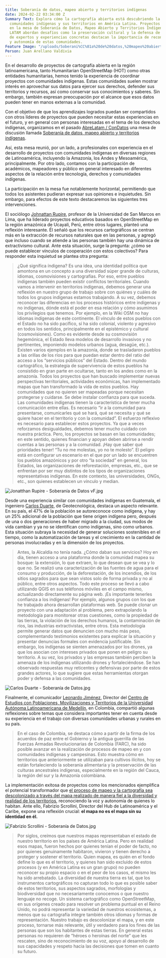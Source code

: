 ```yaml
---
title: Soberanía de datos, mapeo abierto y territorios indígenas
date: 2024-02-22 03:34:00 Z
Summary Text: Explora cómo la cartografía abierta está descubriendo la relación entre
  comunidades indígenas y sus territorios en América Latina. Proyectos discutidos
  en la mesa de Soberanía de Datos, Mapeo Abierto y Territorios Indígenas de ABRE
  LATAM abordan desafíos como la preservación cultural y la defensa de derechos. Reflexiones
  de expertos y experiencias concretas destacan la importancia de reconocer la diversidad
  y autonomía de estas comunidades.
Feature Image: "/uploads/Soberani%CC%81a%20de%20datos,%20mapeo%20abierto%20y%20territorios%20indi%CC%81genas.jpg"
Person: Juan Arellano Valdivia
---
```


En el desarrollo de proyectos de cartografía abierta en la región latinoamericana, tanto Humanitarian OpenStreetMap (HOT) como otras entidades humanitarias, hemos tenido la experiencia de coordinar proyectos con comunidades indígenas. Estas comunidades suelen mostrar interés en aprovechar sus datos para ejercer sus derechos, defender sus territorios y recursos, así como conservar sus conocimientos y saberes. Sin embargo, también expresan preocupación por el alcance que esos datos pueden tener en manos externas a la comunidad.

Con el objetivo de que los aprendizajes logrados puedan ser compartidos con otros líderes de proyectos que pueden necesitar estas experiencias en el futuro, y en general con personas interesadas en el tema de los derechos indígenas, organizamos en el pasado [AbreLatam / ConDatos](https://2023.abrelatam.org/) una mesa de discusión llamada [Soberanía de datos, mapeo abierto y territorios indígenas](https://llamado.abrelatam.org/abrelatam-condatos-2023/talk/EX787L/).

Así, esta mesa reunió, por un lado, a profesionales con experiencia en el desarrollo de proyectos con comunidades indígenas en diversas regiones de Latinoamérica, incluyendo la Amazonía, los Andes y Mesoamérica, principalmente. Por otro lado, contamos con la participación de académicos, mapeadores y público en general interesado en diferentes aspectos de la relación entre tecnología, derechos y comunidades indígenas.

La participación en la mesa fue notablemente horizontal, permitiendo que todos los asistentes pudieran expresar sus opiniones e inquietudes. Sin embargo, para efectos de este texto destacaremos las siguientes tres intervenciones.

El sociólogo [Johnattan Rupire](https://www.linkedin.com/in/johnarupire/?originalSubdomain=pe), profesor de  la Universidad de San Marcos en Lima, que ha liderado proyectos educativos basados en OpenStreetMap en la región amazónica de Ucayali, Perú, entre otros lugares, planteó una reflexión interesante. Él señaló que  los recursos cartográficos se centran más en la extracción de recursos naturales que en las personas, y agregó que incluso cuando se atiende a las personas también hay una dinámica de extractivismo cultural. Ante esta situación, surge la pregunta: ¿cómo se puede establecer vínculos de cooperación con estos colectivos? Para responder esta inquietud se plantea otra pregunta:

> ¿Qué significa índigena? Es una idea, una identidad política que amontona en un concepto a una diversidad súper grande de culturas, idiomas, cosmovisiones y cartografías. Por eso, entre pueblos indígenas también pueden existir conflictos territoriales. Cuando vamos a intervenir en territorios indígenas, debemos generar una reflexión en nuestro grupo de trabajo sobre con quiénes y cuáles de todos los grupos indígenas estamos trabajando. A su vez, debemos reconocer las diferencias en los procesos históricos entre indígenas y no indígenas, dónde está el poder en esa relación y cómo asumimos los privilegios que tenemos. Por ejemplo, en la Wiki OSM no hay idiomas indígenas de este continente.
> El vínculo de estos pueblos con el Estado no ha sido pacífico, sí ha sido colonial, violento y agresivo en todos los sentidos, principalmente en el epistémico y cultural (cosmovisiones). Como es evidente desde su cosmovisión hegemónica, el Estado lleva modelos de desarrollo invasivos y no pertinentes, imponiendo modelos urbanos (agua, desagüe, etc.). Existen varios ejemplos en la amazonía, donde se trasladaron pueblos a las orillas de los ríos para que puedan estar dentro del ratio del acceso a los “servicios públicos” del Estado. Dentro del mundo cartográfico, la estrategia de supervivencia de estos pueblos ha consistido en gran parte en ocultarse, tanto en los andes como en la amazonía. Todos los proyectos que han buscado implementar nuevas perspectivas territoriales, actividades económicas, han implementado mapas que han transformado la vida de estos pueblos.
> Hay comunidades que no quieren ser mapeadas porque necesitan protegerse y cuidarse. Se debe instalar confianza para que suceda. Las comunidades indígenas tienen la característica de tener mucha comunicación entre ellas. Es necesario “ir a la comunidad para presentarse, comunicarles qué se hará, qué se necesita y qué se quiere hacer en el territorio y con la comunidad”. El esfuerzo reflexivo es necesario para establecer estos proyectos. Ya que a veces reforzamos desigualdades, debemos tener mucho cuidado con nuestra práctica.
> Pero, los proyectos se basan en las comunidades; en este sentido, quienes financian y apoyan deben abrirse a rendir cuentas a las personas y a la comunidad. ¡Hay que saber qué prioridades tener! “Tu no me molestas, yo no te molesto”. El peligro está en configurar un escenario en el que por un lado se encuentren los pueblos amazónicos y por otro “la sociedad” en general, los Estados, las organizaciones de reforestación, empresas, etc., que se enfrentan por ser muy distintos de los tipos de organizaciones representativas indígenas. En este contexto, las universidades, ONGs, etc., son quienes establecen un vínculo y median.

![Jonatthan Rupire - Soberanía de Datos vF.jpg](/uploads/Jonatthan%20Rupire%20-%20Soberani%CC%81a%20de%20Datos%20vF.jpg)

Desde una experiencia similar con comunidades indígenas en Guatemala, el ingeniero [Carlos Duarte](https://www.linkedin.com/in/carlos-alberto-duarte-8b627b64/), de Geotecnológica, destaca un aspecto relevante. En su país, el 47% de la población se autoreconoce como indígena, y hay un 25% adicional de la población que tiene origen indígena pero, después de una o dos generaciones de haber migrado a la ciudad, sus modos de vida cambian y ya no se identifican como indígenas, sino como urbanos. Esta situación subraya la necesidad de generar soluciones sostenibles en el tiempo, como la automatización de tareas y el crecimiento en la cantidad de personas involucradas y en la dimensión de los proyectos.

> Antes, la Alcaldía no tenía nada. ¿Cómo daban sus servicios? Hoy en día, tienen acceso a una plataforma donde la comunidad mapea su bosque: la extensión, lo que extraen, lo que desean que se vea y lo que no. Se realizó una caracterización de las fuentes de agua para el consumo y producción, de la deforestación, de los incendios, de los sitios sagrados para que sean vistos solo de forma privada y no al público, entre otros aspectos. Todo este proceso se llevó a cabo utilizando QGIS en sus teléfonos móviles en el campo mismo, actualizando directamente su página web. ¡Es importante tenerles confianza a los indígenas! Por ejemplo, algunos grupos con los que he trabajado ahora desarrollan plataformas web.
> Se puede clonar un proyecto con una adaptación al problema, pero extrapolando la metodología para monitorear otras cuestiones, como la propiedad de las tierras, la violación de los derechos humanos, la contaminación de ríos, las industrias extractivistas, entre otros. Esta metodología permite generar datos que denuncien con mucho más peso, complementando testimonios existentes para explicar la situación y presentar denuncias formales con evidencia justificable. Sin embargo, los indígenas se sienten amenazados por los drones, ya que los asocian con intereses privados que ponen en peligro su territorio. A su vez, los privados y las empresas también perciben la amenaza de los indígenas utilizando drones y fortaleciéndose. Se han observado respuestas muy reticentes y defensivas por parte de estos grandes actores, lo que sugiere que estas herramientas otorgan poder y defensa a las comunidades.

![Carlos Duarte - Soberanía de Datos.jpg](/uploads/Carlos%20Duarte%20-%20Soberani%CC%81a%20de%20Datos.jpg)

Finalmente, el comunicador [Leonardo Jiménez](https://www.linkedin.com/in/leonardo-jim%C3%A9nez-garc%C3%ADa-60262b253/), Director del [Centro de Estudios con Poblaciones, Movilizaciones y Territorios de la Universidad Autónoma Latinoamericana de Medellín](https://pomotecestudios.unaula.edu.co/), en Colombia, compartió algunas reflexiones sobre temas que considera importantes tener en cuenta desde su experiencia en el trabajo con diversas comunidades urbanas y rurales en su país.

> En el caso de Colombia, se destaca cómo a partir de la firma de los acuerdos de paz entre el Gobierno y la antigua guerrilla de las Fuerzas Armadas Revolucionarias de Colombia (FARC), ha sido posible avanzar en la realización de procesos de mapeo en y con comunidades indígenas y campesinas. Esto muestra cómo en territorios que anteriormente se utilizaban para cultivos ilícitos, hoy se están fortaleciendo la soberanía alimentaria y la preservación de las culturas ancestrales indígenas, especialmente en la región del Cauca, la región del sur y la Amazonía colombiana.

La implementación exitosa de proyectos como los mencionados ejemplifica el potencial transformador que [el proceso de mapeo y la cartografía sea descolonizado a través del mapa realizado de manera fiel a la diversidad y realidad de los territorios](https://www.hotosm.org/updates/colonialism-in-open-data-and-mapping/), reconociendo la voz y autonomía de quienes lo habitan. Ante ello, Fabrizio Scrollini, Director del Hub de Latinoamérica y el Caribe, expone una reflexión crucial: **el mapa no es el mapa sin su identidad en él.**

![Fabrizio Scrollini - Soberanía de Datos.jpg](/uploads/Fabrizio%20Scrollini%20-%20Soberani%CC%81a%20de%20Datos.jpg)

> Por siglos, creímos que nuestros mapas representaban el estado de nuestro territorio en los países de América Latina. Pero en realidad esos mapas, fueron hechos por quienes tenían el poder de facto, no por quienes genuinamente habitaron, vivieron y tienen derecho a proteger y sostener el territorio. Quien mapea, es quién en el fondo define lo que es el territorio, y quienes han sido excluido de estos procesos (y en América Latina es un gran grupo) no pueden reconocer su propio espacio o en el peor de los casos, el mismo les ha sido arrebatado.
> La diversidad de nuestra tierra es tal, que los instrumentos cartográficos no capturan todo lo que es posible saber de estos territorios, sus aspectos sagrados, morfologías y biodiversidad que no necesariamente conocemos o que nuestro lenguaje no recoge. Un sistema cartográfico como OpenStreetMap, en sus orígenes creado para resolver un problema puntual en el Reino Unido, no podrá representar la variedad de nuestros ecosistemas, a menos que su cartografía integre también otros idiomas y formas de representación.
> Nuestro trabajo es descolonizar el mapa, y en este proceso, tornarse más relevante, útil y verdadero para los fines de las personas que son los habitantes de estas tierras. En general estas personas no requieren de “héroes o heroínas del norte” que les rescaten, sino de reconocimiento de su voz, apoyo al desarrollo de sus capacidades y respeto hacia las decisiones que tomen en cuanto su futuro.